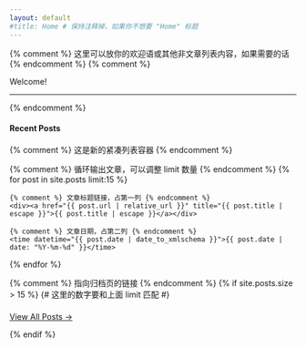 ```yaml
---
layout: default
#title: Home # 保持注释掉，如果你不想要 "Home" 标题
---
```


{% comment %} 这里可以放你的欢迎语或其他非文章列表内容，如果需要的话 {% endcomment %}
{% comment %} <p>Welcome!</p> <hr> {% endcomment %}

<h4>Recent Posts</h4> 

{% comment %} 这是新的紧凑列表容器 {% endcomment %}
<div class="writing-list">

  {% comment %} 循环输出文章，可以调整 limit 数量 {% endcomment %}
  {% for post in site.posts limit:15 %} 

    {% comment %} 文章标题链接，占第一列 {% endcomment %}
    <div><a href="{{ post.url | relative_url }}" title="{{ post.title | escape }}">{{ post.title | escape }}</a></div>

    {% comment %} 文章日期，占第二列 {% endcomment %}
    <time datetime="{{ post.date | date_to_xmlschema }}">{{ post.date | date: "%Y-%m-%d" }}</time>

  {% endfor %}

</div> 

{% comment %} 指向归档页的链接 {% endcomment %}
{% if site.posts.size > 15 %} {# 这里的数字要和上面 limit 匹配 #}
  <p style="margin-top: 1.5em;"><a href="/archive/">View All Posts &rarr;</a></p>
{% endif %}